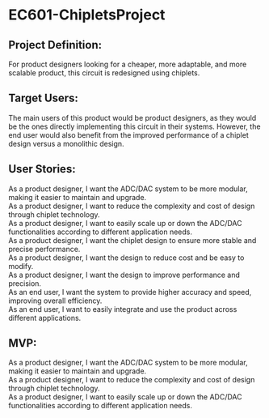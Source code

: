 # EC601-ChipletsProject

## Project Definition: 
For product designers looking for a cheaper, more adaptable, and more scalable product, this circuit is redesigned using chiplets.


## Target Users: 
The main users of this product would be product designers, as they would be the ones directly implementing this circuit in their systems. However, the end user would also benefit from the improved performance of a chiplet design versus a monolithic design.


## User Stories: 
As a product designer, I want the ADC/DAC system to be more modular, making it easier to maintain and upgrade.<br>
As a product designer, I want to reduce the complexity and cost of design through chiplet technology.<br>
As a product designer, I want to easily scale up or down the ADC/DAC functionalities according to different application needs.<br>
As a product designer, I want the chiplet design to ensure more stable and precise performance.<br>
As a product designer, I want the design to reduce cost and be easy to modify.<br>
As a product designer, I want the design to improve performance and precision.<br>
As an end user, I want the system to provide higher accuracy and speed, improving overall efficiency.<br>
As an end user, I want to easily integrate and use the product across different applications.<br>


## MVP:
As a product designer, I want the ADC/DAC system to be more modular, making it easier to maintain and upgrade.<br>
As a product designer, I want to reduce the complexity and cost of design through chiplet technology.<br>
As a product designer, I want to easily scale up or down the ADC/DAC functionalities according to different application needs.<br>

